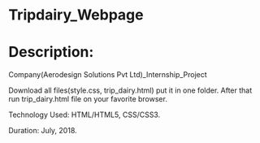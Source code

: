 # Tripdairy_Webpage
# Description:

Company(Aerodesign Solutions Pvt Ltd)_Internship_Project

Download all files(style.css, trip_dairy.html) put it in one folder.
After that run trip_dairy.html file on your favorite browser. 

Technology Used: HTML/HTML5, CSS/CSS3. 

Duration: July, 2018.
